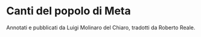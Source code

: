 Canti del popolo di Meta
========================

Annotati e pubblicati da Luigi Molinaro del Chiaro, tradotti da Roberto Reale.

